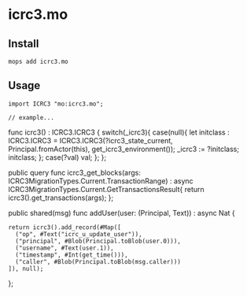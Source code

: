 # icrc3.mo

## Install
```
mops add icrc3.mo
```

## Usage
```motoko
import ICRC3 "mo:icrc3.mo";

// example...
```
  func icrc3() : ICRC3.ICRC3 {
    switch(_icrc3){
      case(null){
        let initclass : ICRC3.ICRC3 = ICRC3.ICRC3(?icrc3_state_current, Principal.fromActor(this), get_icrc3_environment());
        _icrc3 := ?initclass;
        initclass;
      };
      case(?val) val;
    };
  };

  public query func icrc3_get_blocks(args: ICRC3MigrationTypes.Current.TransactionRange) : async ICRC3MigrationTypes.Current.GetTransactionsResult{
    return icrc3().get_transactions(args);
  };

  public shared(msg) func addUser(user: (Principal, Text)) : async Nat {

    return icrc3().add_record(#Map([
      ("op", #Text("icrc_u_update_user")),
      ("principal", #Blob(Principal.toBlob(user.0))),
      ("username", #Text(user.1)),
      ("timestamp", #Int(get_time())),
      ("caller", #Blob(Principal.toBlob(msg.caller)))
    ]), null);
  };
```